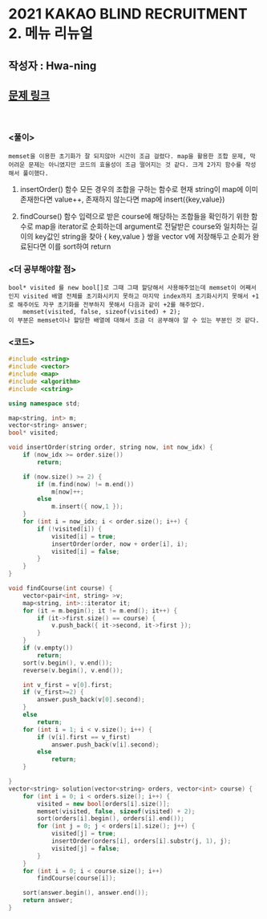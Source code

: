 # 2021 KAKAO BLIND RECRUITMENT 2. 메뉴 리뉴얼

## 작성자 : Hwa-ning

## [문제 링크](https://programmers.co.kr/learn/courses/30/lessons/72411)

<br/>

### <풀이>

    memset을 이용한 초기화가 잘 되지않아 시간이 조금 걸렸다. map을 활용한 조합 문제, 막 어려운 문제는 아니였지만 코드의 효율성이 조금 떨어지는 것 같다. 크게 2가지 함수를 작성해서 풀이했다.

1. insertOrder() 함수
   모든 경우의 조합을 구하는 함수로 현재 string이 map에 이미 존재한다면 value++, 존재하지 않는다면 map에 insert({key,value})

2. findCourse() 함수
   입력으로 받은 course에 해당하는 조합들을 확인하기 위한 함수로 map을 iterator로 순회하는데 argument로 전달받은 course와 일치하는 길이의 key값인 string을 찾아 { key,value } 쌍을 vector v에 저장해두고 순회가 완료된다면 이를 sort하여 return

### <더 공부해야할 점>

    bool* visited 를 new bool[]로 그때 그때 할당해서 사용해주었는데 memset이 어째서인지 visited 배열 전체를 초기화시키지 못하고 마지막 index까지 초기화시키지 못해서 +1로 해주어도 자꾸 초기화를 전부하지 못해서 다음과 같이 +2를 해주었다.
        memset(visited, false, sizeof(visited) + 2);
    이 부분은 memset이나 할당한 배열에 대해서 조금 더 공부해야 알 수 있는 부분인 것 같다.

### <코드>

```C++
#include <string>
#include <vector>
#include <map>
#include <algorithm>
#include <cstring>

using namespace std;

map<string, int> m;
vector<string> answer;
bool* visited;

void insertOrder(string order, string now, int now_idx) {
    if (now_idx >= order.size())
        return;

    if (now.size() >= 2) {
        if (m.find(now) != m.end())
            m[now]++;
        else
            m.insert({ now,1 });
    }
    for (int i = now_idx; i < order.size(); i++) {
        if (!visited[i]) {
            visited[i] = true;
            insertOrder(order, now + order[i], i);
            visited[i] = false;
        }
    }
}

void findCourse(int course) {
    vector<pair<int, string> >v;
    map<string, int>::iterator it;
    for (it = m.begin(); it != m.end(); it++) {
        if (it->first.size() == course) {
            v.push_back({ it->second, it->first });
        }
    }
    if (v.empty())
        return;
    sort(v.begin(), v.end());
    reverse(v.begin(), v.end());

    int v_first = v[0].first;
    if (v_first>=2) {
        answer.push_back(v[0].second);
    }
    else
        return;
    for (int i = 1; i < v.size(); i++) {
        if (v[i].first == v_first)
            answer.push_back(v[i].second);
        else
            return;
    }

}
vector<string> solution(vector<string> orders, vector<int> course) {
    for (int i = 0; i < orders.size(); i++) {
        visited = new bool[orders[i].size()];
        memset(visited, false, sizeof(visited) + 2);
        sort(orders[i].begin(), orders[i].end());
        for (int j = 0; j < orders[i].size(); j++) {
            visited[j] = true;
            insertOrder(orders[i], orders[i].substr(j, 1), j);
            visited[j] = false;
        }
    }
    for (int i = 0; i < course.size(); i++)
        findCourse(course[i]);

    sort(answer.begin(), answer.end());
    return answer;
}
```
